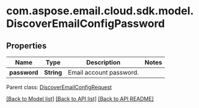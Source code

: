
# com.aspose.email.cloud.sdk.model.DiscoverEmailConfigPassword

## Properties
Name | Type | Description | Notes
------------ | ------------- | ------------- | -------------
**password** | **String** | Email account password.              | 

 Parent class: [DiscoverEmailConfigRequest](DiscoverEmailConfigRequest.md)
    
    


[[Back to Model list]](README.md#documentation-for-models) [[Back to API list]](README.md#documentation-for-api-endpoints) [[Back to API README]](README.md)

